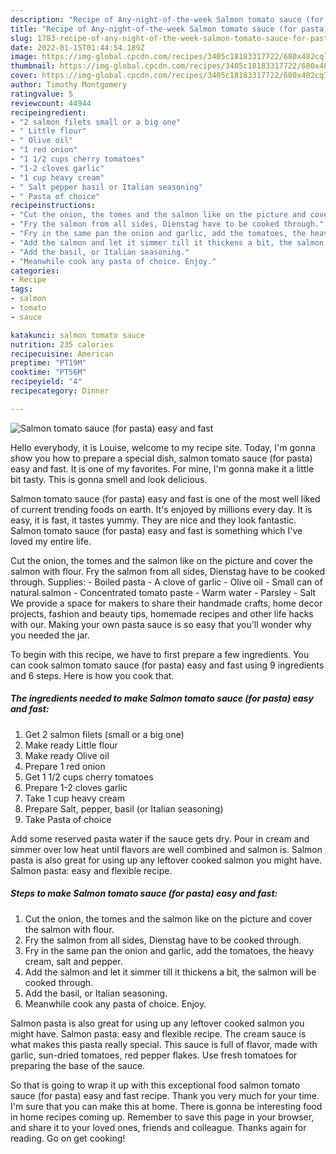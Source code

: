```yaml
---
description: "Recipe of Any-night-of-the-week Salmon tomato sauce (for pasta) easy and fast"
title: "Recipe of Any-night-of-the-week Salmon tomato sauce (for pasta) easy and fast"
slug: 1783-recipe-of-any-night-of-the-week-salmon-tomato-sauce-for-pasta-easy-and-fast
date: 2022-01-15T01:44:54.189Z
image: https://img-global.cpcdn.com/recipes/3405c18183317722/680x482cq70/salmon-tomato-sauce-for-pasta-easy-and-fast-recipe-main-photo.jpg
thumbnail: https://img-global.cpcdn.com/recipes/3405c18183317722/680x482cq70/salmon-tomato-sauce-for-pasta-easy-and-fast-recipe-main-photo.jpg
cover: https://img-global.cpcdn.com/recipes/3405c18183317722/680x482cq70/salmon-tomato-sauce-for-pasta-easy-and-fast-recipe-main-photo.jpg
author: Timothy Montgomery
ratingvalue: 5
reviewcount: 44944
recipeingredient:
- "2 salmon filets small or a big one"
- " Little flour"
- " Olive oil"
- "1 red onion"
- "1 1/2 cups cherry tomatoes"
- "1-2 cloves garlic"
- "1 cup heavy cream"
- " Salt pepper basil or Italian seasoning"
- " Pasta of choice"
recipeinstructions:
- "Cut the onion, the tomes and the salmon like on the picture and cover the salmon with flour."
- "Fry the salmon from all sides, Dienstag have to be cooked through."
- "Fry in the same pan the onion and garlic, add the tomatoes, the heavy cream, salt and pepper."
- "Add the salmon and let it simmer till it thickens a bit, the salmon will be cooked through."
- "Add the basil, or Italian seasoning."
- "Meanwhile cook any pasta of choice. Enjoy."
categories:
- Recipe
tags:
- salmon
- tomato
- sauce

katakunci: salmon tomato sauce 
nutrition: 235 calories
recipecuisine: American
preptime: "PT19M"
cooktime: "PT56M"
recipeyield: "4"
recipecategory: Dinner

---
```



![Salmon tomato sauce (for pasta) easy and fast](https://img-global.cpcdn.com/recipes/3405c18183317722/680x482cq70/salmon-tomato-sauce-for-pasta-easy-and-fast-recipe-main-photo.jpg)

Hello everybody, it is Louise, welcome to my recipe site. Today, I'm gonna show you how to prepare a special dish, salmon tomato sauce (for pasta) easy and fast. It is one of my favorites. For mine, I'm gonna make it a little bit tasty. This is gonna smell and look delicious.

Salmon tomato sauce (for pasta) easy and fast is one of the most well liked of current trending foods on earth. It's enjoyed by millions every day. It is easy, it is fast, it tastes yummy. They are nice and they look fantastic. Salmon tomato sauce (for pasta) easy and fast is something which I've loved my entire life.

Cut the onion, the tomes and the salmon like on the picture and cover the salmon with flour. Fry the salmon from all sides, Dienstag have to be cooked through. Supplies: - Boiled pasta - A clove of garlic - Olive oil - Small can of natural salmon - Concentrated tomato paste - Warm water - Parsley - Salt We provide a space for makers to share their handmade crafts, home decor projects, fashion and beauty tips, homemade recipes and other life hacks with our. Making your own pasta sauce is so easy that you'll wonder why you needed the jar.


To begin with this recipe, we have to first prepare a few ingredients. You can cook salmon tomato sauce (for pasta) easy and fast using 9 ingredients and 6 steps. Here is how you cook that.

<!--inarticleads1-->

##### The ingredients needed to make Salmon tomato sauce (for pasta) easy and fast:

1. Get 2 salmon filets (small or a big one)
1. Make ready  Little flour
1. Make ready  Olive oil
1. Prepare 1 red onion
1. Get 1 1/2 cups cherry tomatoes
1. Prepare 1-2 cloves garlic
1. Take 1 cup heavy cream
1. Prepare  Salt, pepper, basil (or Italian seasoning)
1. Take  Pasta of choice


Add some reserved pasta water if the sauce gets dry. Pour in cream and simmer over low heat until flavors are well combined and salmon is. Salmon pasta is also great for using up any leftover cooked salmon you might have. Salmon pasta: easy and flexible recipe. 

<!--inarticleads2-->

##### Steps to make Salmon tomato sauce (for pasta) easy and fast:

1. Cut the onion, the tomes and the salmon like on the picture and cover the salmon with flour.
1. Fry the salmon from all sides, Dienstag have to be cooked through.
1. Fry in the same pan the onion and garlic, add the tomatoes, the heavy cream, salt and pepper.
1. Add the salmon and let it simmer till it thickens a bit, the salmon will be cooked through.
1. Add the basil, or Italian seasoning.
1. Meanwhile cook any pasta of choice. Enjoy.


Salmon pasta is also great for using up any leftover cooked salmon you might have. Salmon pasta: easy and flexible recipe. The cream sauce is what makes this pasta really special. This sauce is full of flavor, made with garlic, sun-dried tomatoes, red pepper flakes. Use fresh tomatoes for preparing the base of the sauce. 

So that is going to wrap it up with this exceptional food salmon tomato sauce (for pasta) easy and fast recipe. Thank you very much for your time. I'm sure that you can make this at home. There is gonna be interesting food in home recipes coming up. Remember to save this page in your browser, and share it to your loved ones, friends and colleague. Thanks again for reading. Go on get cooking!
